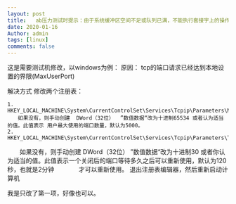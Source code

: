 ```yaml
---
layout: post
title:   ab压力测试时提示：由于系统缓冲区空间不足或队列已满，不能执行套接字上的操作
date: 2020-01-16
Author: admin
tags: [linux]
comments: false
---
```


这是需要测试机修改，以windows为例：
原因：
tcp的端口请求已经达到本地设置的界限(MaxUserPort)

解决方式
修改两个注册表：
```
1.  HKEY_LOCAL_MACHINE\System\CurrentControlSet\Services\Tcpip\Parameters\MaxUserPort  
　　如果没有，则手动创建  DWord（32位）  ”数值数据“改为十进制65534 或者认为适当的值。此值表示 用户最大使用的端口数量，默认为5000。
2. HKEY_LOCAL_MACHINE\System\CurrentControlSet\Services\Tcpip\Parameters\TCPTimedWaitDelay 
```
　　如果没有，则手动创建  DWord（32位）  ”数值数据“改为十进制30 或者你认为适当的值。此值表示一个关闭后的端口等待多久之后可以重新使用，默认为120秒，也就是2分钟　　　　才可以重新使用。
退出注册表编辑器，然后重新启动计算机

我是只改了第一项，好像也可以。
